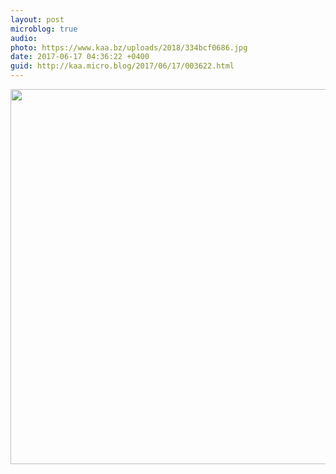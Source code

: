 ```yaml
---
layout: post
microblog: true
audio: 
photo: https://www.kaa.bz/uploads/2018/334bcf0686.jpg
date: 2017-06-17 04:36:22 +0400
guid: http://kaa.micro.blog/2017/06/17/003622.html
---
```



<img src="https://www.kaa.bz/uploads/2018/334bcf0686.jpg" width="600" height="600" />
